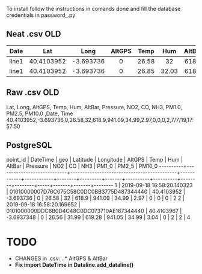 To install follow the instructions in comands done and fill the database credentials in password_.py

## Neat .csv **OLD**
 Date  |    Lat    |    Long   | AltGPS | Temp  | Hum  |AltBar | Pressure |  NO2  |  CO  | NH3 | PM1.0 | PM2.5 | PM10.0 |  Date  |  Time    |
:-----:|:---------:|:---------:|:------:|:-----:|:----:|:-----:|:--------:|:-----:|:----:|:---:|:-----:|:-----:|:------:|:------:|:--------:|
line1  |40.4103952 | -3.693736 |   0    | 26.58 |  32  | 618.9 |  941.09  | 34.99 | 2.97 |  0  |   0   |   0   |   2    | 7/7/19 | 17:57:50 |
line1  |40.4103952 | -3.693736 |   0    | 26.85 | 32.03| 618.7 |  941.11  | 33.23 | 3.22 |  0  |   2   |   3   |   3    | 7/7/19 | 17:57:50 |

## Raw .csv **OLD**
Lat, Long, AltGPS, Temp, Hum, AltBar, Pressure, NO2, CO, NH3, PM1.0, PM2.5, PM10.0 ,Date, Time
40.4103952,-3.693736,0,26.58,32,618.9,941.09,34.99,2.97,0,0,0,2,7/7/19,17:57:50

## PostgreSQL
point_id |          DateTime          |                    geo                     |  Latitude  | Longitude  | AltGPS |  Temp   |  Hum  |  AltBar  | Pressure |  NO2   |   CO   | NH3 | PM1_0 | PM2_5 | PM10_0 
----------+----------------------------+--------------------------------------------+------------+------------+--------+---------+-------+----------+----------+--------+--------+-----+-------+-------+--------
        1 | 2019-09-18 16:58:20.140323 | 01010000007D76C075C58C0DC0BB3775D487344440 | 40.4103952 |  -3.693736 |      0 |   26.58 |    32 |    618.9 |   941.09 |  34.99 |   2.97 |   0 |     0 |     0 |      2
        2 | 2019-09-18 16:58:20.169652 | 0101000000DDC6B0D4C48C0DC073710AE187344440 | 40.4103967 | -3.6937348 |      0 |   26.56 | 31.99 |   619.28 |   941.05 |  34.99 |   3.04 |   0 |     2 |     2 |      4

# TODO
* CHANGES in .csv: 
..* AltGPS & AltBar
* **Fix import DateTime in Dataline.add_dataline()**
